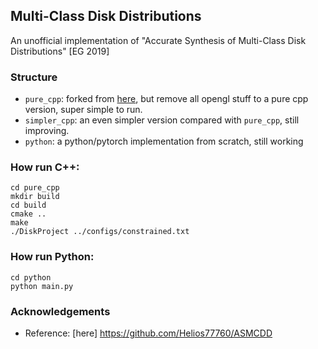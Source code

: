 ## Multi-Class Disk Distributions
An unofficial implementation of "Accurate Synthesis of Multi-Class Disk Distributions" [EG 2019]

### Structure
* ```pure_cpp```: forked from [here](https://github.com/Helios77760/ASMCDD), but remove all opengl stuff to a pure cpp version, super simple to run.
* ```simpler_cpp```: an even simpler version compared with ```pure_cpp```, still improving.
* ```python```: a python/pytorch implementation from scratch, still working

### How run C++:
```
cd pure_cpp
mkdir build
cd build
cmake ..
make
./DiskProject ../configs/constrained.txt
```

### How run Python:
```
cd python
python main.py
```


### Acknowledgements
* Reference: [here] https://github.com/Helios77760/ASMCDD

